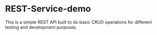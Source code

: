 # REST-Service-demo
This is a simple REST API built to do basic CRUD operations for different testing and development purposes.
